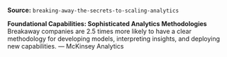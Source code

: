 **Source:** `breaking-away-the-secrets-to-scaling-analytics`

**Foundational Capabilities: Sophisticated Analytics Methodologies**
Breakaway companies are 2.5 times more likely to have a clear methodology for developing models, interpreting insights, and deploying new capabilities. — McKinsey Analytics
